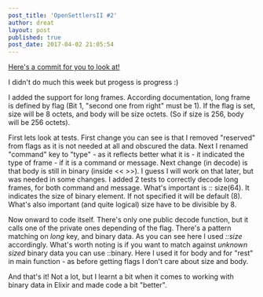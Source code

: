 ```yaml
---
post_title: 'OpenSettlersII #2'
author: dreat
layout: post
published: true
post_date: 2017-04-02 21:05:54
---
```

<a href="https://github.com/Dreat/OpenSettlersII/commit/086302655af2e017161bce6077eacfbf36e029bb">Here's a commit for you to look at!</a>

I didn't do much this week but progess is progress :)

I added the support for long frames. According documentation, long frame is defined by flag (Bit 1, "second one from right" must be 1). If the flag is set, size will be 8 octets, and body will be size octets. (So if size is 256, body will be 256 octets).

First lets look at tests. First change you can see is that I removed "reserved" from flags as it is not needed at all and obscured the data.
Next I renamed "command" key to "type" - as it reflects better what it is - it indicated the type of frame - if it is a command or message.
Next change (in decode) is that body is still in binary (inside &lt;&lt; &gt;&gt;). I guess I will work on that later, but was needed in some changes.
I added 2 tests to correctly decode long frames, for both command and message. What's important is :: size(64). It indicates the size of binary element. If not specified it will be default (8). What's also important (and quite logical) size have to be divisible by 8.

Now onward to code itself. There's only one public decode function, but it calls one of the private ones depending of the flag. There's a pattern matching on <em>long </em>key, and binary data. As you can see here I used <em>::size </em>accordingly.
What's worth noting is if you want to match against <em>unknown sized</em> binary data you can use ::binary. Here I used it for body and for "rest" in main function - as before getting flags I don't care about size and body.

And that's it! Not a lot, but I learnt a bit when it comes to working with binary data in Elixir and made code a bit "better".

